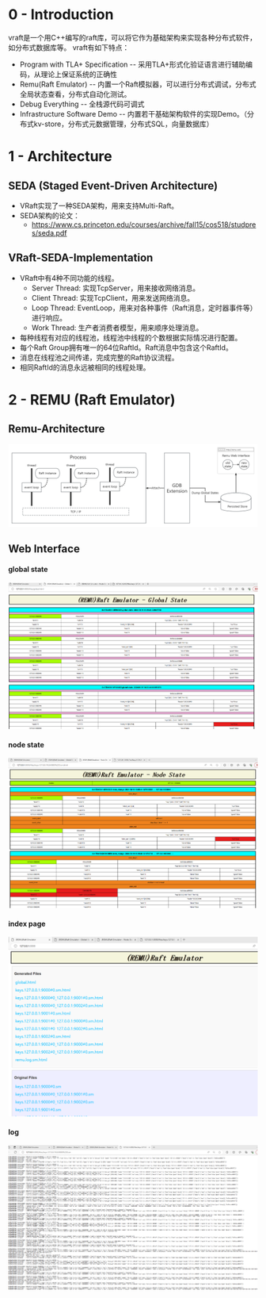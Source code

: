 # 0 - Introduction
vraft是一个用C++编写的raft库，可以将它作为基础架构来实现各种分布式软件，如分布式数据库等。
vraft有如下特点：
* Program with TLA+ Specification -- 采用TLA+形式化验证语言进行辅助编码，从理论上保证系统的正确性
* Remu(Raft Emulator) -- 内置一个Raft模拟器，可以进行分布式调试，分布式全局状态查看，分布式自动化测试。
* Debug Everything -- 全栈源代码可调式
* Infrastructure Software Demo -- 内置若干基础架构软件的实现Demo。（分布式kv-store，分布式元数据管理，分布式SQL，向量数据库）

# 1 - Architecture
## SEDA (Staged Event-Driven Architecture)
* VRaft实现了一种SEDA架构，用来支持Multi-Raft。
* SEDA架构的论文：
  * https://www.cs.princeton.edu/courses/archive/fall15/cos518/studpres/seda.pdf

## VRaft-SEDA-Implementation
* VRaft中有4种不同功能的线程。
  * Server Thread: 实现TcpServer，用来接收网络消息。
  * Client Thread: 实现TcpClient，用来发送网络消息。
  * Loop Thread: EventLoop，用来对各种事件（Raft消息，定时器事件等）进行响应。
  * Work Thread: 生产者消费者模型，用来顺序处理消息。
* 每种线程有对应的线程池，线程池中线程的个数根据实际情况进行配置。
* 每个Raft Group拥有唯一的64位RaftId。Raft消息中包含这个RaftId。
* 消息在线程池之间传递，完成完整的Raft协议流程。
* 相同RaftId的消息永远被相同的线程处理。

# 2 - REMU (Raft Emulator)

## Remu-Architecture

![](images/remu_arch.png)

## Web Interface

#### global state
![](images/remu-web2.png)

#### node state
![](images/remu-web3.png)

#### index page
![](images/remu-web.png)

#### log
![](images/remu-web4.png)
